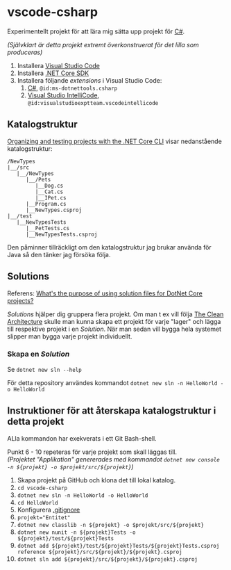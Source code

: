 # vscode-csharp

Experimentellt projekt för att lära mig sätta upp projekt för [C#](https://docs.microsoft.com/en-us/dotnet/csharp/).

*(Självklart är detta projekt extremt överkonstruerat för det lilla som produceras)*

1. Installera [Visual Studio Code](https://code.visualstudio.com/)
1. Installera [.NET Core SDK](https://dotnet.microsoft.com/download)
1. Installera följande *extensions* i Visual Studio Code:
   1. [C#](https://marketplace.visualstudio.com/items?itemName=ms-dotnettools.csharp), `@id:ms-dotnettools.csharp`
   1. [Visual Studio IntelliCode](https://marketplace.visualstudio.com/items?itemName=VisualStudioExptTeam.vscodeintellicode), `@id:visualstudioexptteam.vscodeintellicode`

## Katalogstruktur
[Organizing and testing projects with the .NET Core CLI](https://docs.microsoft.com/en-us/dotnet/core/tutorials/testing-with-cli) visar nedanstående katalogstruktur:

```
/NewTypes
|__/src
   |__/NewTypes
      |__/Pets
         |__Dog.cs
         |__Cat.cs
         |__IPet.cs
      |__Program.cs
      |__NewTypes.csproj
|__/test
   |__NewTypesTests
      |__PetTests.cs
      |__NewTypesTests.csproj
```
Den påminner tillräckligt om den katalogstruktur jag brukar använda för Java så den tänker jag försöka följa.

## Solutions
Referens: [What's the purpose of using solution files for DotNet Core projects?](https://stackoverflow.com/questions/43426982/dotnet-core-purpose-of-solution-files)

*Solutions* hjälper dig gruppera flera projekt. Om man t ex vill följa [The Clean Architecture](https://blog.cleancoder.com/uncle-bob/2012/08/13/the-clean-architecture.html)
skulle man kunna skapa ett projekt för varje "lager" och lägga till respektive projekt i en *Solution*. När man sedan vill bygga hela systemet slipper man bygga varje
projekt individuellt.

### Skapa en *Solution*
Se `dotnet new sln --help`

För detta repository användes kommandot `dotnet new sln -n HelloWorld -o HelloWorld`

## Instruktioner för att återskapa katalogstruktur i detta projekt
ALla kommandon har exekverats i ett Git Bash-shell.

Punkt 6 - 10 repeteras för varje projekt som skall läggas till.  
*(Projektet "Applikation" genererades med kommandot `dotnet new console -n ${projekt} -o $projekt/src/${projekt}`)*

1. Skapa projekt på GitHub och klona det till lokal katalog.
1. `cd vscode-csharp`
1. `dotnet new sln -n HelloWorld -o HelloWorld`
1. `cd HelloWorld`
1. Konfigurera [.gitignore](https://raw.githubusercontent.com/dotnet/core/master/.gitignore)
1. `projekt="Entitet"`
1. `dotnet new classlib -n ${projekt} -o $projekt/src/${projekt}`  
1. `dotnet new nunit -n ${projekt}Tests -o ${projekt}/test/${projekt}Tests`
1. `dotnet add ${projekt}/test/${projekt}Tests/${projekt}Tests.csproj reference ${projekt}/src/${projekt}/${projekt}.csproj`
1. `dotnet sln add ${projekt}/src/${projekt}/${projekt}.csproj`
